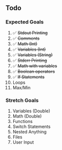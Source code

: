 ## Todo

### Expected Goals

1. :white_check_mark: ~~Stdout Printing~~
2. :white_check_mark: ~~Comments~~
3. :white_check_mark: ~~Math (Int)~~
4. :white_check_mark: ~~Variables (Int)~~
5. :white_check_mark: ~~Variables (String)~~
6. :white_check_mark: ~~Stderr Printing~~
7. :white_check_mark: ~~Math with variables~~
8. :white_check_mark: ~~Boolean operators~~
9. :white_check_mark: ~~If Statements~~
10. Loops
11. Max/Min

### Stretch Goals

1. Variables (Double)
2. Math (Double)
3. Functions
4. Switch Statements
5. Nested Anything
6. Files
7. User Input
